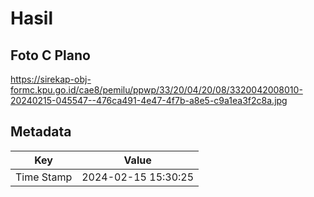 # Hasil

## Foto C Plano

https://sirekap-obj-formc.kpu.go.id/cae8/pemilu/ppwp/33/20/04/20/08/3320042008010-20240215-045547--476ca491-4e47-4f7b-a8e5-c9a1ea3f2c8a.jpg


## Metadata

| Key        | Value               |
| ---------- | ------------------- |
| Time Stamp | 2024-02-15 15:30:25 |



